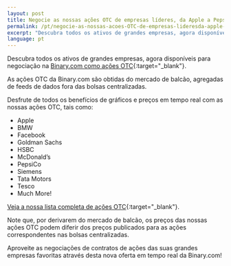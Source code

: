 ```yaml
---
layout: post
title: Negocie as nossas ações OTC de empresas líderes, da Apple a PepsiCo!
permalink: /pt/negocie-as-nossas-acoes-OTC-de-empresas-lideresda-apple-a-PepsiCo/
excerpt: "Descubra todos os ativos de grandes empresas, agora disponíveis para negociação na Binary.com como ações OTC...."
language: pt
---
```


Descubra todos os ativos de grandes empresas, agora disponíveis para negociação na [Binary.com como ações OTC](https://www.binary.com/pt/resources/asset_indexws.html?utm_source=blog&utm_medium=social&utm_content=en&utm_campaign=whatsnew#market-stocks){:target="_blank"}.

As ações OTC da Binary.com são obtidas do mercado de balcão, agregadas de feeds de dados fora das bolsas centralizadas.

Desfrute de todos os benefícios de gráficos e preços em tempo real com as nossas ações OTC, tais como:

- Apple
- BMW
- Facebook
- Goldman Sachs
- HSBC
- McDonald’s
- PepsiCo
- Siemens
- Tata Motors
- Tesco
- Much More!

[Veja a nossa lista completa de ações OTC](https://www.binary.com/pt/resources/asset_indexws.html?utm_source=blog&utm_medium=social&utm_content=en&utm_campaign=whatsnew#market-stocks ){:target="_blank"}.

Note que, por derivarem do mercado de balcão, os preços das nossas ações OTC podem diferir dos preços publicados para as ações correspondentes nas bolsas centralizadas.

Aproveite as negociações de contratos de ações das suas grandes empresas favoritas através desta nova oferta em tempo real da Binary.com!
 